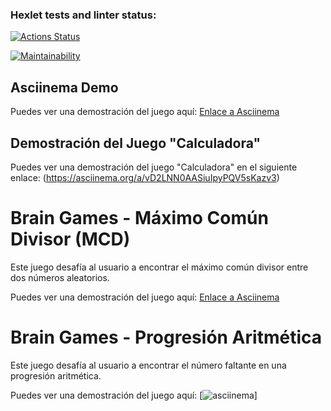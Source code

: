 ### Hexlet tests and linter status:
[![Actions Status](https://github.com/JavierQuinan/fullstack-javascript-project-98/actions/workflows/hexlet-check.yml/badge.svg)](https://github.com/JavierQuinan/fullstack-javascript-project-98/actions)

[![Maintainability](https://api.codeclimate.com/v1/badges/3130d2fe5048bbe322df/maintainability)](https://codeclimate.com/github/JavierQuinan/fullstack-javascript-project-98/maintainability)

## Asciinema Demo

Puedes ver una demostración del juego aquí: [Enlace a Asciinema](https://asciinema.org/a/gHWYrpbjogKeKBrTtHNQKQM4c)

## Demostración del Juego "Calculadora"

Puedes ver una demostración del juego "Calculadora" en el siguiente enlace:
(https://asciinema.org/a/vD2LNN0AASiuIpyPQV5sKazv3)

# Brain Games - Máximo Común Divisor (MCD)

Este juego desafía al usuario a encontrar el máximo común divisor entre dos números aleatorios.

Puedes ver una demostración del juego aquí: [Enlace a Asciinema](https://asciinema.org/a/egJpUsit4zhnAFRz5AOBcFmFZ)

# Brain Games - Progresión Aritmética

Este juego desafía al usuario a encontrar el número faltante en una progresión aritmética.

Puedes ver una demostración del juego aquí:
[![asciinema](https://asciinema.org/a/im7mJmfBS1KyMWE6yfOkWlHAY)]
